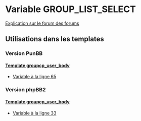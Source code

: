 # Variable GROUP_LIST_SELECT
[Explication sur le forum des forums](http://forum.forumactif.com/t294113-listing-des-variables#GROUP_LIST_SELECT)

## Utilisations dans les templates

### Version PunBB

#### [Template groupcp_user_body](punbb/groupcp_user_body.md)
* [Variable à la ligne 65](../punbb/groupcp_user_body.tpl#L65)

### Version phpBB2

#### [Template groupcp_user_body](subsilver/groupcp_user_body.md)
* [Variable à la ligne 33](../subsilver/groupcp_user_body.tpl#L33)